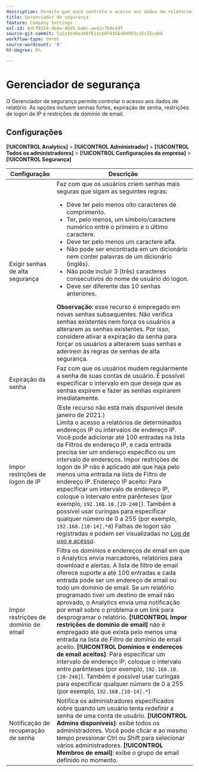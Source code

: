```yaml
---
description: Permite que você controle o acesso aos dados de relatório. As opções incluem senhas fortes, expiração de senha, restrições de logon de IP e restrições de domínio de email.
title: Gerenciador de segurança
feature: Company Settings
exl-id: 6dcf0354-4b4a-4bd5-ba6c-ae42c7b9e4df
source-git-commit: 5a5a1e48e348f614cb0f0356404903c16c55ceb8
workflow-type: tm+mt
source-wordcount: '0'
ht-degree: 0%

---
```


# Gerenciador de segurança

O Gerenciador de segurança permite controlar o acesso aos dados de relatório. As opções incluem senhas fortes, expiração de senha, restrições de logon de IP e restrições de domínio de email.

## Configurações

**[!UICONTROL Analytics]** > **[!UICONTROL Administrador]** > **[!UICONTROL Todos os administradores]** > **[!UICONTROL Configurações da empresa]** > **[!UICONTROL Segurança]**

| Configuração | Descrição |
| --- | --- |
| Exigir senhas de alta segurança | Faz com que os usuários criem senhas mais seguras que sigam as seguintes regras: <ul><li>Deve ter pelo menos oito caracteres de comprimento.</li><li>Ter, pelo menos, um símbolo/caractere numérico entre o primeiro e o último caractere.</li><li>Deve ter pelo menos um caractere alfa.</li><li>Não pode ser encontrada em um dicionário nem conter palavras de um dicionário (inglês).</li><li>Não pode incluir 3 (três) caracteres consecutivos do nome de usuário do logon.</li><li>Deve ser diferente das 10 senhas anteriores.</li></ul>**Observação**: esse recurso é empregado em novas senhas subsequentes. Não verifica senhas existentes nem força os usuários a alterarem as senhas existentes. Por isso, considere ativar a expiração da senha para forçar os usuários a alterarem suas senhas e aderirem às regras de senhas de alta segurança. |
| Expiração da senha | Faz com que os usuários mudem regularmente a senha de suas contas de usuário. É possível especificar o intervalo em que deseja que as senhas expirem e fazer as senhas expirarem imediatamente. |
| Impor restrições de logon de IP | (Este recurso não está mais disponível desde janeiro de 2021.)<br> Limita o acesso a relatórios de determinados endereços IP ou intervalos de endereço IP. Você pode adicionar até 100 entradas na lista de Filtros de endereço IP, e cada entrada precisa ser um endereço específico ou um intervalo de endereços. Impor restrições de logon de IP não é aplicado até que haja pelo menos uma entrada na lista de Filtro de endereço IP. Endereço IP aceito: Para especificar um intervalo de endereço IP, coloque o intervalo entre parênteses (por exemplo, `192.168.10.[20-240]`). Também é possível usar curingas para especificar qualquer número de 0 a 255 (por exemplo, `192.168.[10-14].*8`) Falhas de logon são registradas e podem ser visualizadas no [Log de uso e acesso](https://experienceleague.adobe.com/docs/analytics/admin/admin-tools/logs.html?lang=pt-BR#section_6FBAF92D9EA244809C45A78A2F0A7232). |
| Impor restrições de domínio de email | Filtra os domínios e endereços de email em que o Analytics envia marcadores, relatórios para download e alertas. A lista de filtro de email oferece suporte a até 100 entradas e cada entrada pode ser um endereço de email ou todo um domínio de email. Se um relatório programado tiver um destino de email não aprovado, o Analytics envia uma notificação por email sobre o problema e um link para desprogramar o relatório. **[!UICONTROL Impor restrições de domínio de email]** não é empregado até que exista pelo menos uma entrada na lista de Filtro de domínio de email aceito. **[!UICONTROL Domínios e endereços de email aceitos]**: Para especificar um intervalo de endereço IP, coloque o intervalo entre parênteses (por exemplo, `192.168.10.[20-240]`). Também é possível usar curingas para especificar qualquer número de 0 a 255 (por exemplo, `192.168.[10-14].*`) |
| Notificação de recuperação de senha | Notifica os administradores especificados sobre quando um usuário tenta redefinir a senha de uma conta de usuário. **[!UICONTROL Admins disponíveis]**: exibe todos os administradores. Você pode clicar e ao mesmo tempo pressionar Ctrl ou Shift para selecionar vários administradores. **[!UICONTROL Membros de email]**: exibe o grupo de email definido no momento. |
